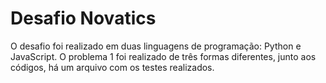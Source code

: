 # Desafio Novatics
O desafio foi realizado em duas linguagens de programação: Python e JavaScript.
O problema 1 foi realizado de três formas diferentes, junto aos códigos, há um arquivo com os testes realizados.
